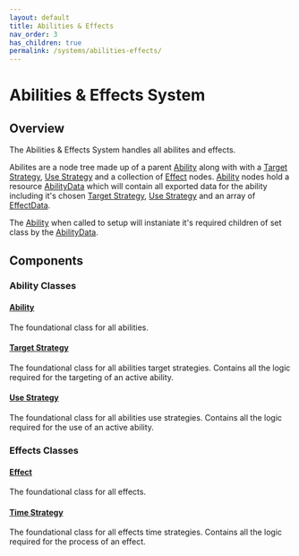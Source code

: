 ```yaml
---
layout: default
title: Abilities & Effects
nav_order: 3
has_children: true
permalink: /systems/abilities-effects/
---
```


# Abilities & Effects System

## Overview
The Abilities & Effects System handles all abilites and effects.

Abilites are a node tree made up of a parent [Ability](./ability) along with with a [Target Strategy](./target-strategy), [Use Strategy](./use-strategy) and a collection of [Effect](./effect) nodes. [Ability](./ability) nodes hold a resource [AbilityData](./ability/ability-data) which will contain all exported data for the ability including it's chosen [Target Strategy](./target-strategy), [Use Strategy](./use-strategy) and an array of [EffectData](./effect/effect-data).

The [Ability](./ability) when called to setup will instaniate it's required children of set class by the [AbilityData](./ability/ability-data).


## Components

### Ability Classes

#### [Ability](./ability)
The foundational class for all abilities.

#### [Target Strategy](./target-strategy)
The foundational class for all abilities target strategies.
Contains all the logic required for the targeting of an active ability.

#### [Use Strategy](./use-strategy)
The foundational class for all abilities use strategies.
Contains all the logic required for the use of an active ability.

### Effects Classes

#### [Effect](./effect)
The foundational class for all effects.

#### [Time Strategy](./time-strategy)
The foundational class for all effects time strategies.
Contains all the logic required for the process of an effect.
